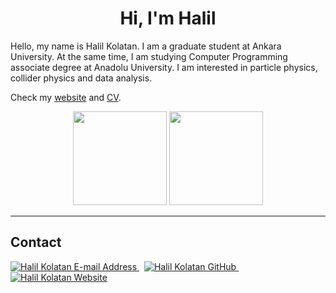 <h1 align="center">Hi, I'm Halil</h1>

Hello, my name is Halil Kolatan. I am a graduate student at Ankara University. At the same time, I am studying Computer Programming associate degree at Anadolu University. I am interested in particle physics, collider physics and data analysis. 

Check my [website](https://hkolatan.github.io) and [CV]().


<p align="center">
      <img height="150em"  src="https://github-readme-stats.vercel.app/api?username=hkolatan&theme=algolia&show_icons=true&count_private=true"/>
      <img height="150em" src="https://github-readme-stats-eight-theta.vercel.app/api/top-langs/?username=hkolatan&layout=compact&langs_count=8&theme=algolia"/>


---
## Contact

<div align="left">
  <a href="mailto:halilkolatan@pm.me" target="_blank" rel="noreferrer"> <img alt="Halil Kolatan E-mail Address" src="https://img.shields.io/badge/ProtonMail-8B89CC?style=for-the-badge&logo=protonmail&logoColor=white" /> </a>
  &nbsp;
  <a href="https://github.com/hkolatan" target="_blank" rel="noreferrer"> <img alt="Halil Kolatan GitHub" src="https://img.shields.io/badge/GitHub-100000?style=for-the-badge&logo=github&logoColor=white" /> </a>
  &nbsp;
  <a href="https://hkolatan.github.io" target="_blank" rel="noreferrer"> <img alt="Halil Kolatan Website" src="https://img.shields.io/badge/website-000000?style=for-the-badge&logo=About.me&logoColor=white" /> </a>
 

<!--
**hkolatan/hkolatan** is a ✨ _special_ ✨ repository because its `README.md` (this file) appears on your GitHub profile.
